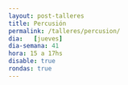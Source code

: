 ```yaml
---
layout: post-talleres
title: Percusión
permalink: /talleres/percusion/
dia:   [jueves]
dia-semana: 41
hora: 15 a 17hs
disable: true
rondas: true
---
```

